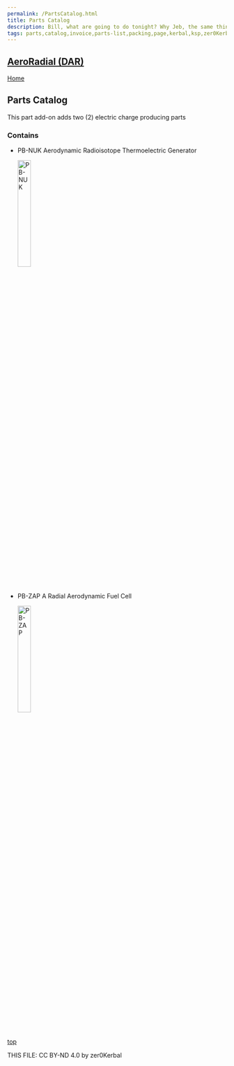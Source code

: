 ```yaml
---
permalink: /PartsCatalog.html
title: Parts Catalog
description: Bill, what are going to do tonight? Why Jeb, the same thing we do every night, Take over the world!
tags: parts,catalog,invoice,parts-list,packing,page,kerbal,ksp,zer0Kerbal,zedK
---
```

<!-- PartsCatalog.md v1.2.0.0
AeroRadial (DAR)
created: 01 Feb 2022
updated: 13 Apr 2023

TEMPLATE: PartsCatalog.md v1.1.4.2
created: 01 Feb 2022
updated: 17 Feb 2023 -->

<script src="https://kit.fontawesome.com/0ea5493613.js" crossorigin="anonymous"></script>
<i class="fa-solid fa-explosion fa-beat-fade fa-3x" style="--fa-beat-fade-opacity: 0.1; --fa-beat-fade-scale: 1.25;color: #FF7E03" ></i>

## [AeroRadial (DAR)][mod]

[Home](./index.md)

## Parts Catalog

This part add-on adds two (2) electric charge producing parts

<!-- no toc -->

### Contains

* PB-NUK Aerodynamic Radioisotope Thermoelectric Generator

  <img src="https://raw.githubusercontent.com/zer0Kerbal/AeroRadial/master/GameData/AeroRadial/Parts/%40thumbs/DM-RTG_icon.png" alt="PB-NUK" width="25%" height="25%" />

* PB-ZAP A Radial Aerodynamic Fuel Cell

  <img src="https://raw.githubusercontent.com/zer0Kerbal/AeroRadial/master/GameData/AeroRadial/Parts/%40thumbs/DM-RFC_icon.png" alt="PB-ZAP" width="25%" height="25%" />

[top](#parts-catalog)

THIS FILE: CC BY-ND 4.0 by zer0Kerbal

[mod]: https://www.curseforge.com/kerbal/ksp-mods/AeroRadial "AeroRadial (DAR)"

